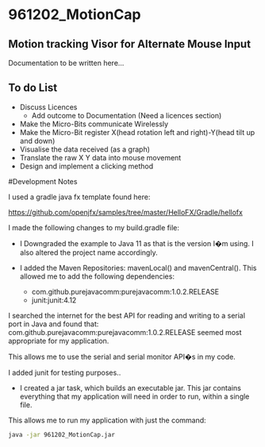 # 961202_MotionCap
## Motion tracking Visor for Alternate Mouse Input
Documentation to be written here...
## To do List

* Discuss Licences
  * Add outcome to Documentation (Need a licences section)
* Make the Micro-Bits communicate Wirelessly
* Make the Micro-Bit register X(head rotation left and right)-Y(head tilt up and down)
* Visualise the data received (as a graph)
* Translate the raw X Y data into mouse movement
* Design and implement a clicking method


#Development Notes

I used a gradle java fx template found here: 

https://github.com/openjfx/samples/tree/master/HelloFX/Gradle/hellofx

I made the following changes to my build.gradle file:

* I Downgraded the example to Java 11 as that is the version I�m using. I also altered the project name accordingly.

* I added the Maven Repositories: mavenLocal() and mavenCentral(). This allowed me to add the following dependencies:

  * com.github.purejavacomm:purejavacomm:1.0.2.RELEASE
  * junit:junit:4.12

I searched the internet for the best API for reading and writing to a serial port in Java and found that: com.github.purejavacomm:purejavacomm:1.0.2.RELEASE seemed most appropriate for my application.

This allows me to use the serial and serial monitor API�s in my code.

I added junit for testing purposes..

* I created a jar task, which builds an executable jar. This jar contains everything that my application will need in order to run, within a single file. 

This allows me to run my application with just the command: 

```bash
java -jar 961202_MotionCap.jar
```


